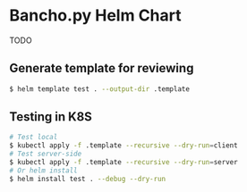 # Bancho.py Helm Chart

TODO

## Generate template for reviewing

```sh
$ helm template test . --output-dir .template
```

## Testing in K8S

```sh
# Test local
$ kubectl apply -f .template --recursive --dry-run=client
# Test server-side
$ kubectl apply -f .template --recursive --dry-run=server
# Or helm install
$ helm install test . --debug --dry-run
```
